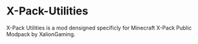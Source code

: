 X-Pack-Utilities
================

X-Pack Utilities is a mod densigned specificly for Minecraft X-Pack Public Modpack by XalionGaming.
